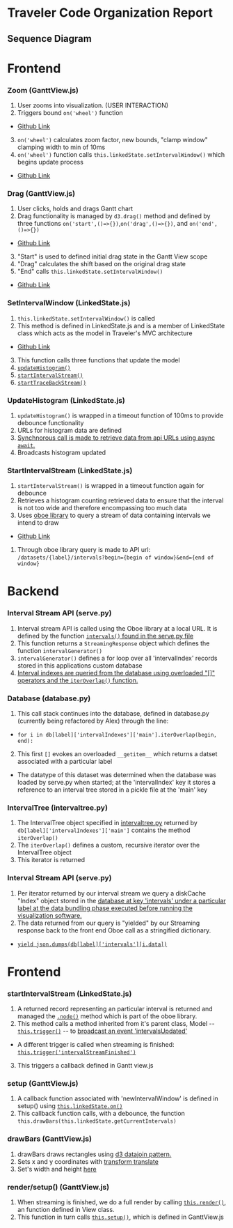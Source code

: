 # Traveler Code Organization Report

## Sequence Diagram

# Frontend

### Zoom (GanttView.js)
1. User zooms into visualization. (USER INTERACTION)
2. Triggers bound `on('wheel')` function
  + [Github Link](https://github.com/hdc-arizona/traveler-integrated/blob/c7ae37938f2be033ddbc1d7e2ed6ba88e2acf109/static/views/GanttView/GanttView.js#L336)
3. `on('wheel')` calculates zoom factor, new bounds, "clamp window" clamping width to min of 10ms
4. `on('wheel')` function calls `this.linkedState.setIntervalWindow()` which begins update process
  + [Github Link](https://github.com/hdc-arizona/traveler-integrated/blob/c7ae37938f2be033ddbc1d7e2ed6ba88e2acf109/static/views/GanttView/GanttView.js#L351)

### Drag (GanttView.js)
1. User clicks, holds and drags Gantt chart
2. Drag functionality is managed by `d3.drag()` method and defined by three functions `on('start',()=>{})`,`on('drag',()=>{})`, and `on('end',()=>{})`
  + [Github Link](https://github.com/hdc-arizona/traveler-integrated/blob/c7ae37938f2be033ddbc1d7e2ed6ba88e2acf109/static/views/GanttView/GanttView.js#L370)
3. "Start" is used to defined initial drag state in the Gantt View scope
4. "Drag" calculates the shift based on the original drag state
5. "End" calls `this.linkedState.setIntervalWindow()`
  + [Github Link](https://github.com/hdc-arizona/traveler-integrated/blob/c7ae37938f2be033ddbc1d7e2ed6ba88e2acf109/static/views/GanttView/GanttView.js#L417)

### SetIntervalWindow (LinkedState.js)
1. `this.linkedState.setIntervalWindow()` is called
2. This method is defined in LinkedState.js and is a member of LinkedState class which acts as the model in Traveler's MVC architecture
  + [Github Link](https://github.com/hdc-arizona/traveler-integrated/blob/c7ae37938f2be033ddbc1d7e2ed6ba88e2acf109/static/models/LinkedState.js#L56)
3. This function calls three functions that update the model
  1. [`updateHistogram()`](https://github.com/hdc-arizona/traveler-integrated/blob/c7ae37938f2be033ddbc1d7e2ed6ba88e2acf109/static/models/LinkedState.js#L335)
  2. [`startIntervalStream()`](https://github.com/hdc-arizona/traveler-integrated/blob/c7ae37938f2be033ddbc1d7e2ed6ba88e2acf109/static/models/LinkedState.js#L219)
  3. [`startTraceBackStream()`](https://github.com/hdc-arizona/traveler-integrated/blob/c7ae37938f2be033ddbc1d7e2ed6ba88e2acf109/static/models/LinkedState.js#L276)

### UpdateHistogram (LinkedState.js)
1. `updateHistogram()` is wrapped in a timeout function of 100ms to provide debounce functionality
2. URLs for histogram data are defined
3. [Synchnorous call is made to retrieve data from api URLs using async `await`.](https://github.com/hdc-arizona/traveler-integrated/blob/c7ae37938f2be033ddbc1d7e2ed6ba88e2acf109/static/models/LinkedState.js#L351)
4. Broadcasts histogram updated

### StartIntervalStream (LinkedState.js)
1. `startIntervalStream()` is wrapped in a timeout function again for debounce
2. Retrieves a histogram counting retrieved data to ensure that the interval is not too wide and therefore encompassing too much data
3. Uses [oboe library](http://oboejs.com/) to query a stream of data containing intervals we intend to draw
  + [Github Link](https://github.com/hdc-arizona/traveler-integrated/blob/c7ae37938f2be033ddbc1d7e2ed6ba88e2acf109/static/models/LinkedState.js#L252)
  1. Through oboe library query is made to API url: `/datasets/{label}/intervals?begin={begin of window}&end={end of window}`

# Backend
### Interval Stream API (serve.py)
1. Interval stream API is called using the Oboe library at a local URL. It is defined by the function [`intervals()` found in the serve.py file](https://github.com/hdc-arizona/traveler-integrated/blob/5397dc50ec4992a32a489bb6d32753b04c19c1cc/serve.py#L236)
2. This function returns a `StreamingResponse` object which defines the function `intervalGenerator()`
3. `intervalGenerator()` defines a for loop over all 'intervalIndex' records stored in this applications custom database
4. [Interval indexes are queried from the database using overloaded "[]" operators and the `iterOverlap()` function.](https://github.com/hdc-arizona/traveler-integrated/blob/5397dc50ec4992a32a489bb6d32753b04c19c1cc/serve.py#L248)

### Database (database.py)
1. This call stack continues into the database, defined in database.py (currently being refactored by Alex) through the line:
  + `for i in db[label]['intervalIndexes']['main'].iterOverlap(begin, end):`
2. This first `[]` evokes an overloaded `__getitem__` which returns a datset associated with a particular label
  + The datatype of this dataset was determined when the database was loaded by serve.py when started; at the 'intervalIndex' key it stores a reference to an interval tree stored in a pickle file at the 'main' key

### IntervalTree (intervaltree.py)
1. The IntervalTree object specified in [intervaltree.py](https://github.com/alex-r-bigelow/intervaltree/blob/e2fd3447294b21977c063a28c77bc35ca7785de6/intervaltree/intervaltree.py#L1143) returned by `db[label]['intervalIndexes']['main']` contains the method `iterOverlap()`
2. The `iterOverlap()` defines a custom, recursive iterator over the IntervalTree object
3. This iterator is returned

### Interval Stream API (serve.py)
1. Per iterator returned by our interval stream we query a diskCache "Index" object stored in the [database at key 'intervals' under a particular label at the data bundling phase executed before running the visualization software.](https://github.com/hdc-arizona/traveler-integrated/blob/5397dc50ec4992a32a489bb6d32753b04c19c1cc/database.py#L391)
2. The data returned from our query is "yielded" by our Streaming response back to the front end Oboe call as a stringified dictionary.
  + [`yield json.dumps(db[label]['intervals'][i.data])`](https://github.com/hdc-arizona/traveler-integrated/blob/5397dc50ec4992a32a489bb6d32753b04c19c1cc/serve.py#L251)

# Frontend

### startIntervalStream (LinkedState.js)
1. A returned record representing an particular interval is returned and managed the [`.node()`](https://github.com/hdc-arizona/traveler-integrated/blob/5397dc50ec4992a32a489bb6d32753b04c19c1cc/static/models/LinkedState.js#L258) method which is part of the oboe library.
2. This method calls a method inherited from it's parent class, Model --  [`this.trigger()`](https://github.com/hdc-arizona/traveler-integrated/blob/5397dc50ec4992a32a489bb6d32753b04c19c1cc/static/node_modules/uki/dist/uki.esm.js#L62) -- to [broadcast an event 'intervalsUpdated'](https://github.com/hdc-arizona/traveler-integrated/blob/5397dc50ec4992a32a489bb6d32753b04c19c1cc/static/models/LinkedState.js#L266)
  + A different trigger is called when streaming is finished: [`this.trigger('intervalStreamFinished')`](https://github.com/hdc-arizona/traveler-integrated/blob/5397dc50ec4992a32a489bb6d32753b04c19c1cc/static/models/LinkedState.js#L273)
3. This triggers a callback defined in Gantt view.js

### setup (GanttView.js)
1. A callback function associated with 'newIntervalWindow' is defined in setup() using [`this.linkedState.on()`](https://github.com/hdc-arizona/traveler-integrated/blob/5397dc50ec4992a32a489bb6d32753b04c19c1cc/static/views/GanttView/GanttView.js#L97)
2. This callback function calls, with a debounce, the function `this.drawBars(this.linkedState.getCurrentIntervals)`

### drawBars (GanttView.js)
1. drawBars draws rectangles using [d3 datajoin pattern.](https://github.com/hdc-arizona/traveler-integrated/blob/5397dc50ec4992a32a489bb6d32753b04c19c1cc/static/views/GanttView/GanttView.js#L206)
2. Sets x and y coordinates with [transform translate](https://github.com/hdc-arizona/traveler-integrated/blob/5397dc50ec4992a32a489bb6d32753b04c19c1cc/static/views/GanttView/GanttView.js#L206)
3. Set's width and height [here](https://github.com/hdc-arizona/traveler-integrated/blob/5397dc50ec4992a32a489bb6d32753b04c19c1cc/static/views/GanttView/GanttView.js#L219)

### render/setup() (GanttView.js)
1. When streaming is finished, we do a full render by calling [`this.render()`](https://github.com/hdc-arizona/traveler-integrated/blob/5397dc50ec4992a32a489bb6d32753b04c19c1cc/static/node_modules/uki/dist/uki.esm.js#L158), an function defined in View class.
2. This function in turn calls [`this.setup()`](https://github.com/hdc-arizona/traveler-integrated/blob/5397dc50ec4992a32a489bb6d32753b04c19c1cc/static/views/GanttView/GanttView.js#L46), which is defined in GanttView.js
